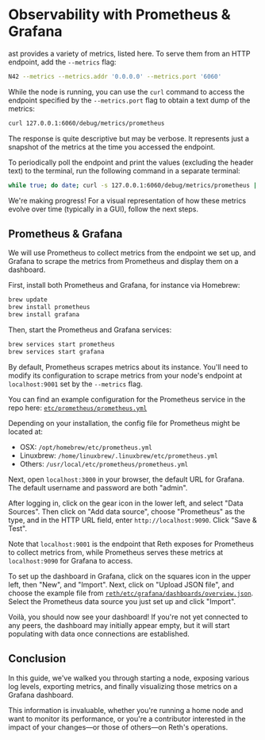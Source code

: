 # Observability with Prometheus & Grafana

ast provides a variety of metrics, listed here. To serve them from an HTTP endpoint, add the `--metrics` flag:

```bash
N42 --metrics --metrics.addr '0.0.0.0' --metrics.port '6060'
```

While the node is running, you can use the `curl` command to access the endpoint specified by the `--metrics.port` flag to obtain a text dump of the metrics:

```bash
curl 127.0.0.1:6060/debug/metrics/prometheus
```

The response is quite descriptive but may be verbose. It represents just a snapshot of the metrics at the time you accessed the endpoint.

To periodically poll the endpoint and print the values (excluding the header text) to the terminal, run the following command in a separate terminal:

```bash
while true; do date; curl -s 127.0.0.1:6060/debug/metrics/prometheus | grep -Ev '^(#|$)' | sort; echo; sleep 10; done
```

We're making progress! For a visual representation of how these metrics evolve over time (typically in a GUI), follow the next steps.

## Prometheus & Grafana

We will use Prometheus to collect metrics from the endpoint we set up, and Grafana to scrape the metrics from Prometheus and display them on a dashboard.

First, install both Prometheus and Grafana, for instance via Homebrew:

```bash
brew update
brew install prometheus
brew install grafana
```

Then, start the Prometheus and Grafana services:

```bash
brew services start prometheus
brew services start grafana
```

By default, Prometheus scrapes metrics about its instance. You'll need to modify its configuration to scrape metrics from your node's endpoint at `localhost:9001` set by the `--metrics` flag.

You can find an example configuration for the Prometheus service in the repo here: [`etc/prometheus/prometheus.yml`](https://github.com/paradigmxyz/reth/blob/main/etc/prometheus/prometheus.yml)

Depending on your installation, the config file for Prometheus might be located at:
- OSX: `/opt/homebrew/etc/prometheus.yml`
- Linuxbrew: `/home/linuxbrew/.linuxbrew/etc/prometheus.yml`
- Others: `/usr/local/etc/prometheus/prometheus.yml`

Next, open `localhost:3000` in your browser, the default URL for Grafana. The default username and password are both "admin".

After logging in, click on the gear icon in the lower left, and select "Data Sources". Then click on "Add data source", choose "Prometheus" as the type, and in the HTTP URL field, enter `http://localhost:9090`. Click "Save & Test".

Note that `localhost:9001` is the endpoint that Reth exposes for Prometheus to collect metrics from, while Prometheus serves these metrics at `localhost:9090` for Grafana to access.

To set up the dashboard in Grafana, click on the squares icon in the upper left, then "New", and "Import". Next, click on "Upload JSON file", and choose the example file from [`reth/etc/grafana/dashboards/overview.json`](https://github.com/paradigmxyz/reth/blob/main/etc/grafana/dashboards/overview.json). Select the Prometheus data source you just set up and click "Import".

Voilà, you should now see your dashboard! If you're not yet connected to any peers, the dashboard may initially appear empty, but it will start populating with data once connections are established.

## Conclusion

In this guide, we've walked you through starting a node, exposing various log levels, exporting metrics, and finally visualizing those metrics on a Grafana dashboard.

This information is invaluable, whether you're running a home node and want to monitor its performance, or you're a contributor interested in the impact of your changes—or those of others—on Reth's operations.

[installation]: ../installation/installation.md

